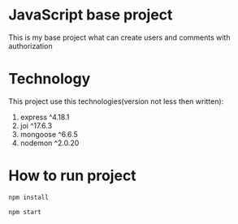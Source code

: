 # JavaScript base project

This is my base project what can create users and comments with authorization 

# Technology

This project use this technologies(version not less then written):
1. express ^4.18.1
2. joi ^17.6.3
3. mongoose ^6.6.5
5. nodemon ^2.0.20

# How to run project
```bash
npm install
```
```bash
npm start
```
